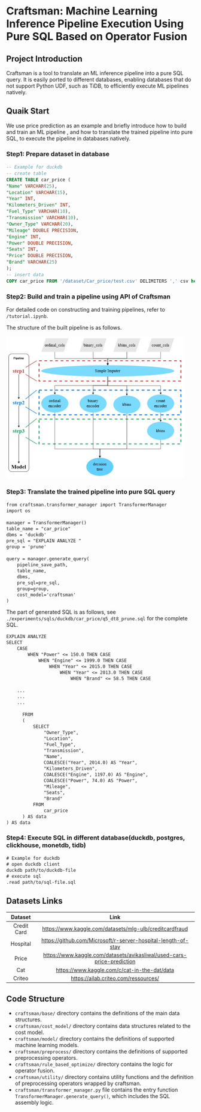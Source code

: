 # Craftsman: Machine Learning Inference Pipeline Execution Using Pure SQL Based on Operator Fusion

## Project Introduction
Craftsman is a tool to translate an ML inference pipeline into a pure SQL query. It is easily ported to different databases, enabling databases that do not support Python UDF, such as TiDB, to efficiently execute ML pipelines natively. 


## Quaik Start

We use price prediction as an example and briefly introduce how to build and train an ML pipeline , and how to translate the trained pipeline into pure SQL, to execute the pipeline in databases natively.

### Step1: Prepare dataset in database
```sql
-- Example for duckdb
-- create table
CREATE TABLE car_price (
"Name" VARCHAR(25),
"Location" VARCHAR(15),
"Year" INT,
"Kilometers_Driven" INT,
"Fuel_Type" VARCHAR(10),
"Transmission" VARCHAR(10),
"Owner_Type" VARCHAR(20),
"Mileage" DOUBLE PRECISION,
"Engine" INT,
"Power" DOUBLE PRECISION,
"Seats" INT,
"Price" DOUBLE PRECISION,
"Brand" VARCHAR(25)
);
-- insert data
COPY car_price FROM '/dataset/Car_price/test.csv' DELIMITERS ',' csv header;
```

###  Step2: Build and train a pipeline using API of Craftsman

For detailed code on constructing and training pipelines, refer to `/tutorial.ipynb`.

The structure of the built pipeline is as follows.

<!-- ![craftsman_pipeline_define.jpg](craftsman_pipeline_define.jpg "/craftsman_pipeline_define.jpg") -->

<img src="./tutorial/craftsman_pipeline_define.jpg" alt="craftsman_pipeline_define.jpg" title="craftsman_pipeline_define.jpg" width="475"/>


### Step3: Translate the trained pipeline into pure SQL query
```
from craftsman.transformer_manager import TransformerManager
import os

manager = TransformerManager()
table_name = "car_price"
dbms = 'duckdb'
pre_sql = "EXPLAIN ANALYZE "
group = 'prune'

query = manager.generate_query(
    pipeline_save_path,
    table_name,
    dbms,
    pre_sql=pre_sql,
    group=group,
    cost_model='craftsman'
)
```

The part of generated SQL is as follows, see `./experiments/sqls/duckdb/car_price/q5_dt8_prune.sql` for the complete SQL.

```
EXPLAIN ANALYZE
SELECT
    CASE
        WHEN "Power" <= 150.0 THEN CASE
            WHEN "Engine" <= 1999.0 THEN CASE
                WHEN "Year" <= 2015.0 THEN CASE
                    WHEN "Year" <= 2013.0 THEN CASE
                        WHEN "Brand" <= 58.5 THEN CASE

    ...
    ...
    ...

      FROM
      (
          SELECT
              "Owner_Type",
              "Location",
              "Fuel_Type",
              "Transmission",
              "Name",
              COALESCE("Year", 2014.0) AS "Year",
              "Kilometers_Driven",
              COALESCE("Engine", 1197.0) AS "Engine",
              COALESCE("Power", 74.0) AS "Power",
              "Mileage",
              "Seats",
              "Brand"
          FROM
              car_price
      ) AS data
) AS data

```



### Step4: Execute SQL in different database(duckdb, postgres, clickhouse, monetdb, tidb)
```shell
# Example for duckdb
# open duckdb client
duckdb path/to/duckdb-file
# execute sql
.read path/to/sql-file.sql
```




## Datasets Links

| Dataset | Link |
|:---:|:---:|
| Credit Card | https://www.kaggle.com/datasets/mlg-ulb/creditcardfraud |
| Hospital | https://github.com/Microsoft/r-server-hospital-length-of-stay |
| Price | https://www.kaggle.com/datasets/avikasliwal/used-cars-price-prediction |
| Cat | https://www.kaggle.com/c/cat-in-the-dat/data |
| Criteo | https://ailab.criteo.com/ressources/ |


## Code Structure
- `craftsman/base/` directory contains the definitions of the main data structures.
- `craftsman/cost_model/` directory contains data structures related to the cost model.
- `craftsman/model/` directory contains the definitions of supported machine learning models.
- `craftsman/preprocess/` directory contains the definitions of supported preprocessing operators.
- `craftsman/rule_based_optimize/` directory contains the logic for operator fusion.
- `craftsman/utility/` directory contains utility functions and the definition of preprocessing operators wrapped by craftsman.
- `craftsman/transformer_manager.py` file contains the entry function `TransformerManager.generate_query()`, which includes the SQL assembly logic.